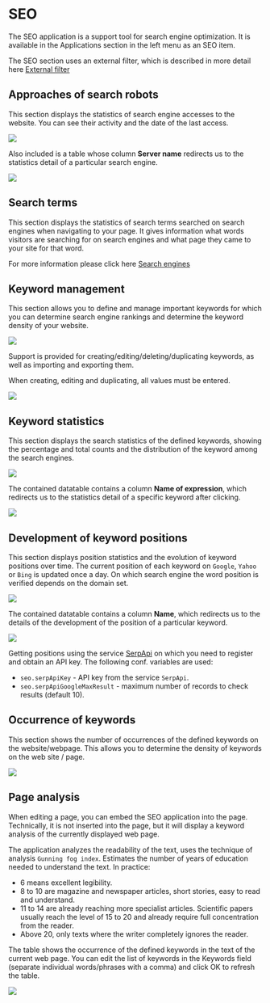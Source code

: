 # SEO

The SEO application is a support tool for search engine optimization. It is available in the Applications section in the left menu as an SEO item.

The SEO section uses an external filter, which is described in more detail here [External filter](../stat/external-filter.md)

## Approaches of search robots

This section displays the statistics of search engine accesses to the website. You can see their activity and the date of the last access.

![](seo-admin-page.png)

Also included is a table whose column **Server name** redirects us to the statistics detail of a particular search engine.

![](seo-admin-details-page.png)

## Search terms

This section displays the statistics of search terms searched on search engines when navigating to your page. It gives information what words visitors are searching for on search engines and what page they came to your site for that word.

For more information please click here [Search engines](../stat/README.md#search-engines)

## Keyword management

This section allows you to define and manage important keywords for which you can determine search engine rankings and determine the keyword density of your website.

![](seo-management-keywords-page.png)

Support is provided for creating/editing/deleting/duplicating keywords, as well as importing and exporting them.

When creating, editing and duplicating, all values must be entered.

![](seo-management-keywords-editor.png)

## Keyword statistics

This section displays the search statistics of the defined keywords, showing the percentage and total counts and the distribution of the keyword among the search engines.

![](seo-stat-keywords-page.png)

The contained datatable contains a column **Name of expression**, which redirects us to the statistics detail of a specific keyword after clicking.

![](seo-stat-keywords-detail-page.png)

## Development of keyword positions

This section displays position statistics and the evolution of keyword positions over time. The current position of each keyword on `Google`, `Yahoo` or `Bing` is updated once a day. On which search engine the word position is verified depends on the domain set.

![](seo-positions-page.png)

The contained datatable contains a column **Name**, which redirects us to the details of the development of the position of a particular keyword.

![](seo-positions-details-page.png)

Getting positions using the service [SerpApi](https://serpapi.com) on which you need to register and obtain an API key. The following conf. variables are used:
- `seo.serpApiKey` - API key from the service `SerpApi`.
- `seo.serpApiGoogleMaxResult` - maximum number of records to check results (default 10).

## Occurrence of keywords

This section shows the number of occurrences of the defined keywords on the website/webpage. This allows you to determine the density of keywords on the web site / page.

![](seo-number-keywords-page.png)

## Page analysis

When editing a page, you can embed the SEO application into the page. Technically, it is not inserted into the page, but it will display a keyword analysis of the currently displayed web page.

The application analyzes the readability of the text, uses the technique of analysis `Gunning fog index`. Estimates the number of years of education needed to understand the text. In practice:
- 6 means excellent legibility.
- 8 to 10 are magazine and newspaper articles, short stories, easy to read and understand.
- 11 to 14 are already reaching more specialist articles. Scientific papers usually reach the level of 15 to 20 and already require full concentration from the reader.
- Above 20, only texts where the writer completely ignores the reader.

The table shows the occurrence of the defined keywords in the text of the current web page. You can edit the list of keywords in the Keywords field (separate individual words/phrases with a comma) and click OK to refresh the table.

![](seo-app.png)
